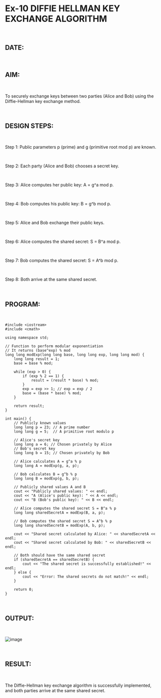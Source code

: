 # Ex-10 DIFFIE HELLMAN KEY EXCHANGE ALGORITHM 

<br>

## DATE:

<br>

## AIM:

<br>

To securely exchange keys between two parties (Alice and Bob) using the Diffie-Hellman key exchange method.

<br>

## DESIGN STEPS:

<br>

Step 1: Public parameters p (prime) and g (primitive root mod p) are known.

<br>

Step 2: Each party (Alice and Bob) chooses a secret key.

<br>

Step 3: Alice computes her public key: A = g^a mod p.

<br>

Step 4: Bob computes his public key: B = g^b mod p.

<br>

Step 5: Alice and Bob exchange their public keys.

<br>

Step 6: Alice computes the shared secret: S = B^a mod p.

<br>

Step 7: Bob computes the shared secret: S = A^b mod p.

<br>

Step 8: Both arrive at the same shared secret.

<br>

## PROGRAM:

<br>

```
#include <iostream>
#include <cmath>

using namespace std;

// Function to perform modular exponentiation
// It returns (base^exp) % mod
long long modExp(long long base, long long exp, long long mod) {
    long long result = 1;
    base = base % mod;
    
    while (exp > 0) {
        if (exp % 2 == 1) {
            result = (result * base) % mod;
        }
        exp = exp >> 1; // exp = exp / 2
        base = (base * base) % mod;
    }
    
    return result;
}

int main() {
    // Publicly known values
    long long p = 23; // A prime number
    long long g = 5;  // A primitive root modulo p

    // Alice's secret key
    long long a = 6; // Chosen privately by Alice
    // Bob's secret key
    long long b = 15; // Chosen privately by Bob

    // Alice calculates A = g^a % p
    long long A = modExp(g, a, p);

    // Bob calculates B = g^b % p
    long long B = modExp(g, b, p);

    // Publicly shared values A and B
    cout << "Publicly shared values: " << endl;
    cout << "A (Alice's public key): " << A << endl;
    cout << "B (Bob's public key): " << B << endl;

    // Alice computes the shared secret S = B^a % p
    long long sharedSecretA = modExp(B, a, p);

    // Bob computes the shared secret S = A^b % p
    long long sharedSecretB = modExp(A, b, p);

    cout << "Shared secret calculated by Alice: " << sharedSecretA << endl;
    cout << "Shared secret calculated by Bob: " << sharedSecretB << endl;

    // Both should have the same shared secret
    if (sharedSecretA == sharedSecretB) {
        cout << "The shared secret is successfully established!" << endl;
    } else {
        cout << "Error: The shared secrets do not match!" << endl;
    }

    return 0;
}
```

<br>

## OUTPUT:

<br>

![image](https://github.com/user-attachments/assets/3078b326-b365-45e6-b00b-16a9bca0f349)

<br>

## RESULT:


<br>

The Diffie-Hellman key exchange algorithm is successfully implemented, and both parties arrive at the same shared secret.
